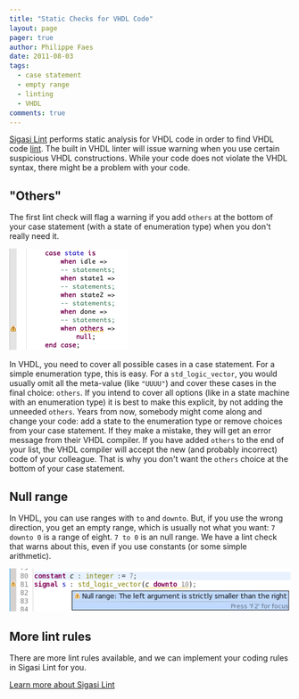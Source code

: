 ```yaml
---
title: "Static Checks for VHDL Code"
layout: page 
pager: true
author: Philippe Faes
date: 2011-08-03
tags: 
  - case statement
  - empty range
  - linting
  - VHDL
comments: true
---
```

[Sigasi Lint](http://www.sigasi.com/vhdl-lint) performs static analysis for VHDL code in order to find VHDL code <a href="http://en.wikipedia.org/wiki/Lint_(software)">lint</a>. The built in VHDL linter will issue warning when you use certain suspicious VHDL constructions. While your code does not violate the VHDL syntax, there might be a problem with your code.

## "Others"

The first lint check will flag a warning if you add `others` at the bottom of your case statement (with a state of enumeration type) when you don't really need it.

![Redundant Others](images/redundant_others.png)

In VHDL, you need to cover all possible cases in a case statement. For a simple enumeration type, this is easy. For a `std_logic_vector`, you would usually omit all the meta-value (like `"UUUU"`) and cover these cases in the final choice: `others`.
If you intend to cover all options (like in a state machine with an enumeration type) it is best to make this explicit, by not adding the unneeded `others`. Years from now, somebody might come along and change your code: add a state to the enumeration type or remove choices from your case statement. If they make a mistake, they will get an error message from their VHDL compiler. If you have added `others` to the end of your list, the VHDL compiler will accept the new (and probably incorrect) code of your colleague. That is why you don't want the `others` choice at the bottom of your case statement.

## Null range

In VHDL, you can use ranges with `to` and `downto`. But, if you use the wrong direction, you get an empty range, which is usually not what you want: `7 downto 0` is a range of eight. `7 to 0` is an null range.
We have a lint check that warns about this, even if you use constants (or some simple arithmetic).

![Null range](images/null_range.png)

## More lint rules

There are more lint rules available, and we can implement your coding rules in Sigasi Lint for you. 

[Learn more about Sigasi Lint](http://www.sigasi.com/vhdl-lint)
